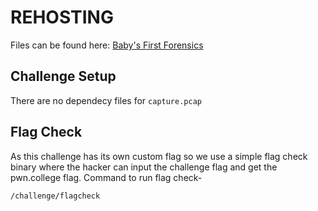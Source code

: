 # REHOSTING

Files can be found here: [Baby's First Forensics](https://github.com/DownUnderCTF/Challenges_2024_Public/blob/main/forensics/babys-first-forensics/README.md)

## Challenge Setup
There are no dependecy files for `capture.pcap`

## Flag Check

As this challenge has its own custom flag so we use a simple flag check binary where the hacker can input the challenge flag and get the pwn.college flag. Command to run flag check-
```
/challenge/flagcheck
```
